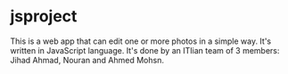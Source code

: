 # jsproject
This is a web app that can edit one or more photos in a simple way.
It's written in JavaScript language.
It's done by an ITIian team of 3 members: Jihad Ahmad, Nouran and Ahmed Mohsn.
